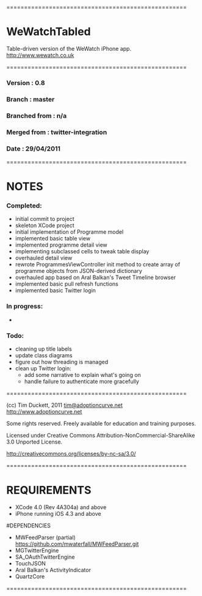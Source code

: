 ===================================================

# WeWatchTabled

Table-driven version of the WeWatch iPhone app.
http://www.wewatch.co.uk

===================================================

### Version         :   0.8
### Branch          :   master
### Branched from   :   n/a
### Merged from     :   twitter-integration
### Date            :   29/04/2011

===================================================

# NOTES

### Completed:

- initial commit to project
- skeleton XCode project
- initial implementation of Programme model
- implemented basic table view
- implemented programme detail view
- implementing subclassed cells to tweak table display
- overhauled detail view
- rewrote ProgrammesViewController init method to create array of programme objects from JSON-derived dictionary
- overhauled app based on Aral Balkan's Tweet Timeline browser
- implemented basic pull refresh functions
- implemented basic Twitter login

### In progress:

- 

### Todo:

- cleaning up title labels
- update class diagrams
- figure out how threading is managed
- clean up Twitter login:
  - add some narrative to explain what's going on
  - handle failure to authenticate more gracefully

===================================================

(cc) Tim Duckett, 2011
tim@adoptioncurve.net
http://www.adoptioncurve.net

Some rights reserved.  Freely available for
education and training purposes.

Licensed under Creative Commons
Attribution-NonCommercial-ShareAlike 3.0
Unported License.

http://creativecommons.org/licenses/by-nc-sa/3.0/

===================================================

# REQUIREMENTS

- XCode 4.0 (Rev 4A304a) and above
- iPhone running iOS 4.3 and above

#DEPENDENCIES

- MWFeedParser (partial) https://github.com/mwaterfall/MWFeedParser.git
- MGTwitterEngine
- SA_OAuthTwitterEngine
- TouchJSON
- Aral Balkan's ActivityIndicator
- QuartzCore

===================================================
